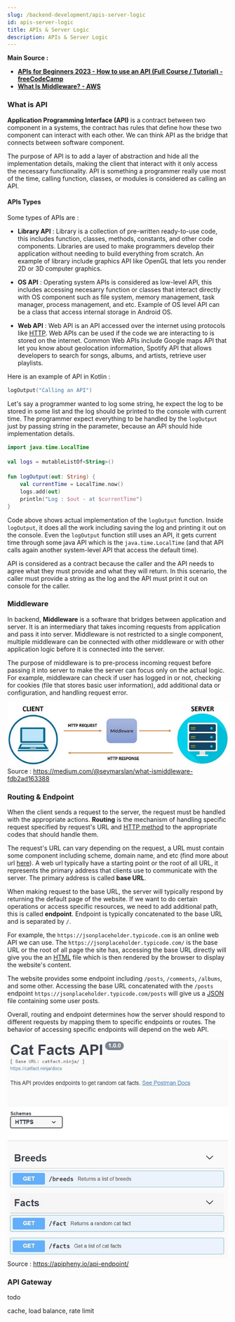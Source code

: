 ```yaml
---
slug: /backend-development/apis-server-logic
id: apis-server-logic
title: APIs & Server Logic
description: APIs & Server Logic
---
```


**Main Source :**

- **[APIs for Beginners 2023 - How to use an API (Full Course / Tutorial) - freeCodeCamp](https://youtu.be/WXsD0ZgxjRw?si=IJAjV5WMFpiaT8n0)**
- **[What Is Middleware? - AWS](https://aws.amazon.com/what-is/middleware/)**

### What is API

**Application Programming Interface (API)** is a contract between two component in a systems, the contract has rules that define how these two component can interact with each other. We can think API as the bridge that connects between software component.

The purpose of API is to add a layer of abstraction and hide all the implementation details, making the client that interact with it only access the necessary functionality. API is something a programmer really use most of the time, calling function, classes, or modules is considered as calling an API.

#### APIs Types

Some types of APIs are :

- **Library API** : Library is a collection of pre-written ready-to-use code, this includes function, classes, methods, constants, and other code components. Libraries are used to make programmers develop their application without needing to build everything from scratch. An example of library include graphics API like OpenGL that lets you render 2D or 3D computer graphics.

- **OS API** : Operating system APIs is considered as low-level API, this includes accessing necesarry function or classes that interact directly with OS component such as file system, memory management, task manager, process management, and etc. Example of OS level API can be a class that access internal storage in Android OS.

- **Web API** : Web API is an API accessed over the internet using protocols like [HTTP](/computer-networking/http-https#http). Web APIs can be used if the code we are interacting to is stored on the internet. Common Web APIs include Google maps API that let you know about geolocation information, Spotify API that allows developers to search for songs, albums, and artists, retrieve user playlists.

Here is an example of API in Kotlin :

```kotlin
logOutput("Calling an API")
```

Let's say a programmer wanted to log some string, he expect the log to be stored in some list and the log should be printed to the console with current time. The programmer expect everything to be handled by the `logOutput` just by passing string in the parameter, because an API should hide implementation details.

```kotlin
import java.time.LocalTime

val logs = mutableListOf<String>()

fun logOutput(out: String) {
    val currentTime = LocalTime.now()
    logs.add(out)
    println("Log : $out - at $currentTime")
}
```

Code above shows actual implementation of the `logOutput` function. Inside `logOutput`, it does all the work including saving the log and printing it out on the console. Even the `logOutput` function still uses an API, it gets current time through some java API which is the `java.time.LocalTime` (and that API calls again another system-level API that access the default time).

API is considered as a contract because the caller and the API needs to agree what they must provide and what they will return. In this scenario, the caller must provide a string as the log and the API must print it out on console for the caller.

### Middleware

In backend, **Middleware** is a software that bridges between application and server. It is an intermediary that takes incoming requests from application and pass it into server. Middleware is not restricted to a single component, multiple middleware can be connected with other middleware or with other application logic before it is connected into the server.

The purpose of middleware is to pre-process incoming request before passing it into server to make the server can focus only on the actual logic. For example, middleware can check if user has logged in or not, checking for cookies (file that stores basic user information), add additional data or configuration, and handling request error.

![Middleware that acts as a bridge between application and server](./middleware.png)  
Source : https://medium.com/@seymarslan/what-ismiddleware-fdb2ad163388

### Routing & Endpoint

When the client sends a request to the server, the request must be handled with the appropriate actions. **Routing** is the mechanism of handling specific request specified by request's URL and [HTTP method](/computer-networking/http-https#http-request--method) to the appropriate codes that should handle them.

The request's URL can vary depending on the request, a URL must contain some component including scheme, domain name, and etc (find more about url [here](/frontend-web-development/web-url)). A web url typically have a starting point or the root of all URL, it represents the primary address that clients use to communicate with the server. The primary address is called **base URL**.

When making request to the base URL, the server will typically respond by returning the default page of the website. If we want to do certain operations or access specific resources, we need to add additional path, this is called **endpoint**. Endpoint is typically concatenated to the base URL and is separated by `/`.

For example, the `https://jsonplaceholder.typicode.com` is an online web API we can use. The `https://jsonplaceholder.typicode.com/` is the base URL or the root of all page the site has, accessing the base URL directly will give you the an [HTML](/frontend-web-development/html) file which is then rendered by the browser to display the website's content.

The website provides some endpoint including `/posts`, `/comments`, `/albums`, and some other. Accessing the base URL concatenated with the `/posts` endpoint `https://jsonplaceholder.typicode.com/posts` will give us a [JSON](/frontend-web-development/json) file containing some user posts.

Overall, routing and endpoint determines how the server should respond to different requests by mapping them to specific endpoints or routes. The behavior of accessing specific endpoints will depend on the web API.

![Endpoint example](./endpoint.png)  
Source : https://apipheny.io/api-endpoint/

### API Gateway

todo

cache, load balance, rate limit
